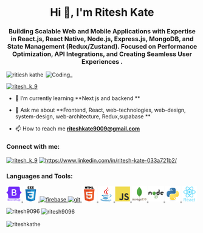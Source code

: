    <h1 align="center">Hi 👋, I'm Ritesh Kate</h1>
<h3 align="center">Building Scalable Web and Mobile Applications with Expertise in React.js, React Native, Node.js, Express.js, MongoDB, and State Management (Redux/Zustand). Focused on Performance Optimization, API Integrations, and Creating Seamless User Experiences .</h3> 
<img align="right" alt="Coding_" width="400" src="https://img.freepik.com/premium-vector/coder-developer-concentrated-working-project-developing-programming-coding-technologies_569013-336.jpg?w=2000">
   
<p align="left"> <img src="https://komarev.com/ghpvc/?username=ritesh9096&label=Profile%20views&color=0e75b6&style=flat" alt="ritiesh kathe" /> </p>
  
<p align="left"> <a href="https://twitter.com/ritesh_k_9" target="blank"><img src="https://img.shields.io/twitter/follow/ritesh_k_9?logo=twitter&style=for-the-badge" alt="ritesh_k_9" /></a> </p>
 
- 🌱 I’m currently learning **Next js and backend **

- 💬 Ask me about **Frontend, React, web-technologies, web-design, system-design, web-architecture, Redux,supabase **

- 📫 How to reach me **riteshkate9009@gmail.com** 

<h3 align="left">Connect with me:</h3>
<p align="left">
<a href="https://twitter.com/ritesh_k_9" target="blank"><img align="center" src="https://raw.githubusercontent.com/rahuldkjain/github-profile-readme-generator/master/src/images/icons/Social/twitter.svg" alt="ritesh_k_9" height="30" width="40" /></a>
<a href="https://linkedin.com/in/https://www.linkedin.com/in/ritesh-kate-033a721b2/" target="blank"><img align="center" src="https://raw.githubusercontent.com/rahuldkjain/github-profile-readme-generator/master/src/images/icons/Social/linked-in-alt.svg" alt="https://www.linkedin.com/in/ritesh-kate-033a721b2/" height="30" width="40" /></a>
</p>

<h3 align="left">Languages and Tools:</h3>
<p align="left"> <a href="https://getbootstrap.com" target="_blank" rel="noreferrer"> <img src="https://raw.githubusercontent.com/devicons/devicon/master/icons/bootstrap/bootstrap-plain-wordmark.svg" alt="bootstrap" width="40" height="40"/> </a> <a href="https://www.w3schools.com/css/" target="_blank" rel="noreferrer"> <img src="https://raw.githubusercontent.com/devicons/devicon/master/icons/css3/css3-original-wordmark.svg" alt="css3" width="40" height="40"/> </a> <a href="https://firebase.google.com/" target="_blank" rel="noreferrer"> <img src="https://www.vectorlogo.zone/logos/firebase/firebase-icon.svg" alt="firebase" width="40" height="40"/> </a> <a href="https://git-scm.com/" target="_blank" rel="noreferrer"> <img src="https://www.vectorlogo.zone/logos/git-scm/git-scm-icon.svg" alt="git" width="40" height="40"/> </a> <a href="https://www.w3.org/html/" target="_blank" rel="noreferrer"> <img src="https://raw.githubusercontent.com/devicons/devicon/master/icons/html5/html5-original-wordmark.svg" alt="html5" width="40" height="40"/> </a> <a href="https://www.java.com" target="_blank" rel="noreferrer"> <img src="https://raw.githubusercontent.com/devicons/devicon/master/icons/java/java-original.svg" alt="java" width="40" height="40"/> </a> <a href="https://developer.mozilla.org/en-US/docs/Web/JavaScript" target="_blank" rel="noreferrer"> <img src="https://raw.githubusercontent.com/devicons/devicon/master/icons/javascript/javascript-original.svg" alt="javascript" width="40" height="40"/> </a> <a href="https://www.mongodb.com/" target="_blank" rel="noreferrer"> <img src="https://raw.githubusercontent.com/devicons/devicon/master/icons/mongodb/mongodb-original-wordmark.svg" alt="mongodb" width="40" height="40"/> </a> <a href="https://nodejs.org" target="_blank" rel="noreferrer"> <img src="https://raw.githubusercontent.com/devicons/devicon/master/icons/nodejs/nodejs-original-wordmark.svg" alt="nodejs" width="40" height="40"/> </a> <a href="https://www.python.org" target="_blank" rel="noreferrer"> <img src="https://raw.githubusercontent.com/devicons/devicon/master/icons/python/python-original.svg" alt="python" width="40" height="40"/> </a> <a href="https://reactjs.org/" target="_blank" rel="noreferrer"> <img src="https://raw.githubusercontent.com/devicons/devicon/master/icons/react/react-original-wordmark.svg" alt="react" width="40" height="40"/> </a> </p>

<p><img align="left" src="https://github-readme-stats.vercel.app/api/top-langs?username=ritesh9096&show_icons=true&locale=en&layout=compact" alt="ritesh9096" /></p>

<p>&nbsp;<img align="center" src="https://github-readme-stats.vercel.app/api?username=ritesh9096&show_icons=true&locale=en" alt="ritesh9096" /></p>

<p><img align="center" src="https://github-readme-streak-stats.herokuapp.com/?user=ritesh9096&" alt="riteshkathe" /></p>
